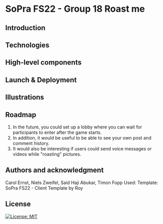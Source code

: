 # SoPra FS22 - Group 18 Roast me

## Introduction

## Technologies

## High-level components

## Launch & Deployment

## Illustrations

## Roadmap
1. In the future, you could set up a lobby where you can wait for participants to enter after the game starts. 
2. In addition, it would be useful to be able to see your own post and comment history. 
3. It would also be interesting if users could send voice messages or videos while "roasting" pictures.
## Authors and acknowledgment
Carol Ernst, Niels Zweifel, Said Haji Abukar, Timon Fopp
Used: Template: SoPra FS22 - Client Template by Roy



## License
[![License: MIT](https://img.shields.io/badge/License-MIT-yellow.svg)](https://opensource.org/licenses/MIT)
